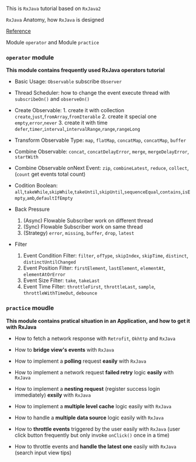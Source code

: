This is `RxJava` tutorial based on `RxJava2`

`RxJava` Anatomy, how `RxJava` is designed

   [Reference](https://blog.mindorks.com/rxjava-anatomy-what-is-rxjava-how-rxjava-is-designed-and-how-rxjava-works-d357b3aca586)

Module `operator` and Module `practice`

### `operator` module

**This module contains frequently used RxJava operators tutorial**

* Basic Usage: `Observable` subscribe `Observer`

* Thread Scheduler: how to change the event execute thread with `subscribeOn()` and `observeOn()`

* Create Observable: 
      1. create it with collection `create`,`just`,`fromArray`,`fromIterable`
      2. create it special one `empty`,`error`,`never`
      3. create it with time `defer`,`timer`,`interval`,`intervalRange`,`range`,`rangeLong`

* Transform Observable Type: `map`, `flatMap`, `concatMap`, `concatMap`, `buffer` 

* Combine Observable: `concat`, `concatDelayError`, `merge`, `mergeDelayError`, `startWith`

* Combine Observable onNext Event: `zip`, `combineLatest`, `reduce`, `collect`, (`count` get events total count)  
* Codition Boolean: `all`,`takeWhile`,`skipWhile`,`takeUntil`,`skipUntil`,`sequenceEqual`,`contains`,`isEmpty`,`amb`,`defaultIfEmpty`
* Back Pressure
    1. (Async) Flowable Subscriber work on different thread 
    2. (Sync) Flowable Subscriber work on same thread
    3. (Strategy) `error`, `missing`, `buffer`, `drop`, `latest`
    
* Filter 
    1. Event Condition Filter: `filter`, `ofType`, `skipIndex`, `skipTime`, `distinct`, `distinctUntilChanged`
    2. Event Position Filter: `firstElement`, `lastElement`, `elementAt`, `elementAtOrError`
    3. Event Size Filter: `take`, `takeLast`
    4. Event Time Filter: `throttleFirst`, `throttleLast`, `sample`, `throttleWithTimeOut`, `debounce`   
    
### `practice` moudle

**This module contains pratical situation in an Application, and how to get it with RxJava**

* How to fetch a network response with `Retrofit`, `Okhttp` and `RxJava`

* How to **bridge view's events** with `RxJava` 

* How to implement a **polling** request **easily** with `RxJava`

* How to implement a network request **failed retry** logic **easily** with `RxJava`

* How to implement a **nesting request** (register success login immediately) **exsily** with `RxJava`

* How to implement a **multiple level cache** logic easily with `RxJava`

* How to handle a **multiple data source** logic easily with `RxJava`

* How to **throttle events** triggered by the user easily with `RxJava` (user click button frequently but only invoke `onClick()` once in a time)

* How to throttle events and **handle the latest one** easily with `RxJava` (search input view tips) 




